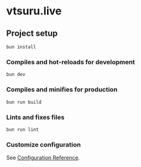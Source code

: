 # vtsuru.live

## Project setup
```
bun install
```

### Compiles and hot-reloads for development
```
bun dev
```

### Compiles and minifies for production
```
bun run build
```

### Lints and fixes files
```
bun run lint
```

### Customize configuration
See [Configuration Reference](https://cli.vuejs.org/config/).